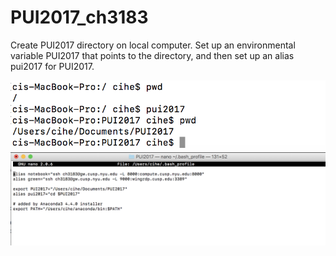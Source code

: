# PUI2017_ch3183
Create PUI2017 directory on local computer. Set up an environmental variable PUI2017 that points to the directory, and then set up an alias pui2017 for PUI2017.

![Alt text](screenshots/setupScreenShot1.png)
![Alt text](screenshots/setupScreenShot2.png)
